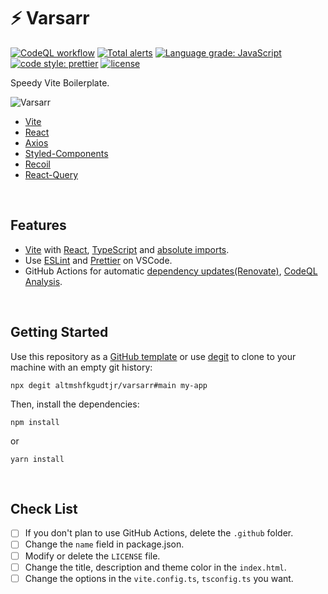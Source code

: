 # ⚡️ Varsarr

[![CodeQL workflow](https://github.com/altmshfkgudtjr/varsarr/actions/workflows/codeql-analysis.yml/badge.svg)](https://github.com/wtchnm/Vitamin/actions/workflows/codeql-analysis.yml/badge.svg) [![Total alerts](https://img.shields.io/lgtm/alerts/g/altmshfkgudtjr/varsarr.svg?logo=lgtm&logoWidth=18)](https://lgtm.com/projects/g/altmshfkgudtjr/varsarr/alerts/) [![Language grade: JavaScript](https://img.shields.io/lgtm/grade/javascript/g/altmshfkgudtjr/varsarr.svg?logo=lgtm&logoWidth=18)](https://lgtm.com/projects/g/altmshfkgudtjr/varsarr/context:javascript) [![code style: prettier](https://camo.githubusercontent.com/48a41f43affa2e6253d6a48e0ee662ec53ce13c46442ac815e81d36b6e6b434d/68747470733a2f2f696d672e736869656c64732e696f2f62616467652f636f64655f7374796c652d70726574746965722d6666363962342e737667)](https://github.com/prettier/prettier) [![license](https://camo.githubusercontent.com/45b4ffbd594af47fe09a3432f9f8e122c6518aa6352b4ce453a1a2563da2905c/68747470733a2f2f696d672e736869656c64732e696f2f62616467652f6c6963656e73652d4d49542d677265656e2e737667)](https://github.com/wtchnm/Vitamin/blob/main/LICENSE)

Speedy Vite Boilerplate.

![Varsarr](https://user-images.githubusercontent.com/47492535/184534122-93699988-ff25-4ba4-8816-22bcc80324c8.png)

- [Vite](https://vitejs.dev)
- [React](https://reactjs.org)
- [Axios](https://axios-http.com)
- [Styled-Components](https://styled-components.com)
- [Recoil](https://recoiljs.org)
- [React-Query](https://tanstack.com/query/v4/?from=reactQueryV3&original=https://react-query-v3.tanstack.com)

<br />

## Features

- [Vite](https://vitejs.dev/) with [React](https://reactjs.org/), [TypeScript](https://www.typescriptlang.org/) and [absolute imports](https://github.com/aleclarson/vite-tsconfig-paths).
- Use [ESLint](https://eslint.org/) and [Prettier](https://prettier.io/) on VSCode.
- GitHub Actions for automatic [dependency updates(Renovate)](https://renovatebot.com/), [CodeQL Analysis](https://securitylab.github.com/tools/codeql).

<br />

## Getting Started

Use this repository as a [GitHub template](https://github.com/wtchnm/Vitamin/generate) or use [degit](https://github.com/Rich-Harris/degit) to clone to your machine with an empty git history:

```shell
npx degit altmshfkgudtjr/varsarr#main my-app
```

Then, install the dependencies:

```shell
npm install
```
or
```shell
yarn install
```

<br />

## Check List

- [ ] If you don't plan to use GitHub Actions, delete the `.github` folder.
- [ ] Change the `name` field in package.json.
- [ ] Modify or delete the `LICENSE` file.
- [ ] Change the title, description and theme color in the `index.html`.
- [ ] Change the options in the `vite.config.ts`, `tsconfig.ts` you want.

<br />

